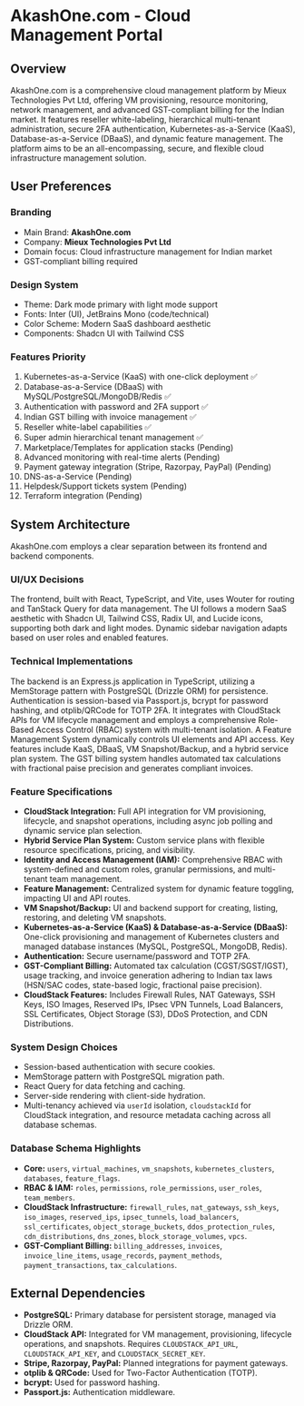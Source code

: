 # AkashOne.com - Cloud Management Portal

## Overview
AkashOne.com is a comprehensive cloud management platform by Mieux Technologies Pvt Ltd, offering VM provisioning, resource monitoring, network management, and advanced GST-compliant billing for the Indian market. It features reseller white-labeling, hierarchical multi-tenant administration, secure 2FA authentication, Kubernetes-as-a-Service (KaaS), Database-as-a-Service (DBaaS), and dynamic feature management. The platform aims to be an all-encompassing, secure, and flexible cloud infrastructure management solution.

## User Preferences
### Branding
- Main Brand: **AkashOne.com**
- Company: **Mieux Technologies Pvt Ltd**
- Domain focus: Cloud infrastructure management for Indian market
- GST-compliant billing required

### Design System
- Theme: Dark mode primary with light mode support
- Fonts: Inter (UI), JetBrains Mono (code/technical)
- Color Scheme: Modern SaaS dashboard aesthetic
- Components: Shadcn UI with Tailwind CSS

### Features Priority
1. Kubernetes-as-a-Service (KaaS) with one-click deployment ✅
2. Database-as-a-Service (DBaaS) with MySQL/PostgreSQL/MongoDB/Redis ✅
3. Authentication with password and 2FA support ✅
4. Indian GST billing with invoice management ✅
5. Reseller white-label capabilities ✅
6. Super admin hierarchical tenant management ✅
7. Marketplace/Templates for application stacks (Pending)
8. Advanced monitoring with real-time alerts (Pending)
9. Payment gateway integration (Stripe, Razorpay, PayPal) (Pending)
10. DNS-as-a-Service (Pending)
11. Helpdesk/Support tickets system (Pending)
12. Terraform integration (Pending)

## System Architecture
AkashOne.com employs a clear separation between its frontend and backend components.

### UI/UX Decisions
The frontend, built with React, TypeScript, and Vite, uses Wouter for routing and TanStack Query for data management. The UI follows a modern SaaS aesthetic with Shadcn UI, Tailwind CSS, Radix UI, and Lucide icons, supporting both dark and light modes. Dynamic sidebar navigation adapts based on user roles and enabled features.

### Technical Implementations
The backend is an Express.js application in TypeScript, utilizing a MemStorage pattern with PostgreSQL (Drizzle ORM) for persistence. Authentication is session-based via Passport.js, bcrypt for password hashing, and otplib/QRCode for TOTP 2FA. It integrates with CloudStack APIs for VM lifecycle management and employs a comprehensive Role-Based Access Control (RBAC) system with multi-tenant isolation. A Feature Management System dynamically controls UI elements and API access. Key features include KaaS, DBaaS, VM Snapshot/Backup, and a hybrid service plan system. The GST billing system handles automated tax calculations with fractional paise precision and generates compliant invoices.

### Feature Specifications
- **CloudStack Integration:** Full API integration for VM provisioning, lifecycle, and snapshot operations, including async job polling and dynamic service plan selection.
- **Hybrid Service Plan System:** Custom service plans with flexible resource specifications, pricing, and visibility.
- **Identity and Access Management (IAM):** Comprehensive RBAC with system-defined and custom roles, granular permissions, and multi-tenant team management.
- **Feature Management:** Centralized system for dynamic feature toggling, impacting UI and API routes.
- **VM Snapshot/Backup:** UI and backend support for creating, listing, restoring, and deleting VM snapshots.
- **Kubernetes-as-a-Service (KaaS) & Database-as-a-Service (DBaaS):** One-click provisioning and management of Kubernetes clusters and managed database instances (MySQL, PostgreSQL, MongoDB, Redis).
- **Authentication:** Secure username/password and TOTP 2FA.
- **GST-Compliant Billing:** Automated tax calculation (CGST/SGST/IGST), usage tracking, and invoice generation adhering to Indian tax laws (HSN/SAC codes, state-based logic, fractional paise precision).
- **CloudStack Features:** Includes Firewall Rules, NAT Gateways, SSH Keys, ISO Images, Reserved IPs, IPsec VPN Tunnels, Load Balancers, SSL Certificates, Object Storage (S3), DDoS Protection, and CDN Distributions.

### System Design Choices
- Session-based authentication with secure cookies.
- MemStorage pattern with PostgreSQL migration path.
- React Query for data fetching and caching.
- Server-side rendering with client-side hydration.
- Multi-tenancy achieved via `userId` isolation, `cloudstackId` for CloudStack integration, and resource metadata caching across all database schemas.

### Database Schema Highlights
- **Core:** `users`, `virtual_machines`, `vm_snapshots`, `kubernetes_clusters`, `databases`, `feature_flags`.
- **RBAC & IAM:** `roles`, `permissions`, `role_permissions`, `user_roles`, `team_members`.
- **CloudStack Infrastructure:** `firewall_rules`, `nat_gateways`, `ssh_keys`, `iso_images`, `reserved_ips`, `ipsec_tunnels`, `load_balancers`, `ssl_certificates`, `object_storage_buckets`, `ddos_protection_rules`, `cdn_distributions`, `dns_zones`, `block_storage_volumes`, `vpcs`.
- **GST-Compliant Billing:** `billing_addresses`, `invoices`, `invoice_line_items`, `usage_records`, `payment_methods`, `payment_transactions`, `tax_calculations`.

## External Dependencies
- **PostgreSQL:** Primary database for persistent storage, managed via Drizzle ORM.
- **CloudStack API:** Integrated for VM management, provisioning, lifecycle operations, and snapshots. Requires `CLOUDSTACK_API_URL`, `CLOUDSTACK_API_KEY`, and `CLOUDSTACK_SECRET_KEY`.
- **Stripe, Razorpay, PayPal:** Planned integrations for payment gateways.
- **otplib & QRCode:** Used for Two-Factor Authentication (TOTP).
- **bcrypt:** Used for password hashing.
- **Passport.js:** Authentication middleware.
